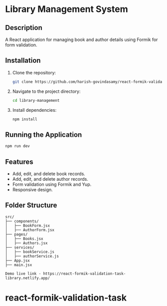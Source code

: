 # Library Management System

## Description

A React application for managing book and author details using Formik for form validation.

## Installation

1. Clone the repository:
   ```bash
   git clone https://github.com/harish-govindasamy/react-formik-validation-task.git
   ```
2. Navigate to the project directory:
   ```bash
   cd library-management
   ```
3. Install dependencies:
   ```bash
   npm install
   ```

## Running the Application

```bash
npm run dev
```

## Features

- Add, edit, and delete book records.
- Add, edit, and delete author records.
- Form validation using Formik and Yup.
- Responsive design.

## Folder Structure

```
src/
├── components/
│   ├── BookForm.jsx
│   ├── AuthorForm.jsx
├── pages/
│   ├── Books.jsx
│   ├── Authors.jsx
├── services/
│   ├── bookService.js
│   ├── authorService.js
├── App.jsx
├── main.jsx
```

```
Demo live link - https://react-formik-validation-task-library.netlify.app/
```
# react-formik-validation-task
